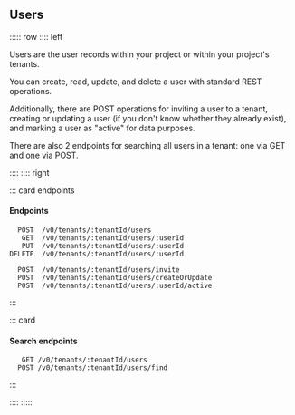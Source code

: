 ## Users

::::: row
:::: left

Users are the user records within your project or within your project's tenants.

You can create, read, update, and delete a user with standard REST operations.

Additionally, there are POST operations for inviting a user to a tenant, creating or updating a user (if you don't know whether they already exist), and marking a user as "active" for data purposes.

There are also 2 endpoints for searching all users in a tenant: one via GET and one via POST.

::::
:::: right

::: card endpoints

#### Endpoints

```endpoints
  POST  /v0/tenants/:tenantId/users
   GET  /v0/tenants/:tenantId/users/:userId
   PUT  /v0/tenants/:tenantId/users/:userId
DELETE  /v0/tenants/:tenantId/users/:userId

  POST  /v0/tenants/:tenantId/users/invite
  POST  /v0/tenants/:tenantId/users/createOrUpdate
  POST  /v0/tenants/:tenantId/users/:userId/active
```

:::

::: card

#### Search endpoints

```endpoints
   GET /v0/tenants/:tenantId/users
  POST /v0/tenants/:tenantId/users/find
```

:::

::::
:::::
